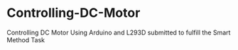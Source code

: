 # Controlling-DC-Motor
Controlling DC Motor Using Arduino and L293D submitted to fulfill the Smart Method Task
